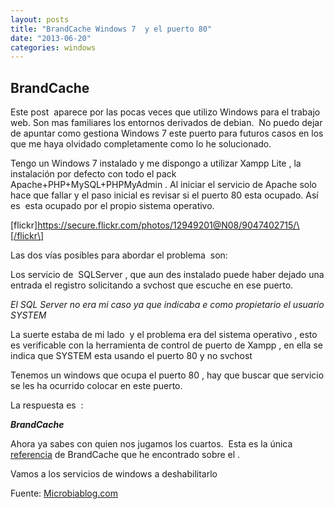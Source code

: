 ```yaml
---
layout: posts
title: "BrandCache Windows 7  y el puerto 80"
date: "2013-06-20"
categories: windows
---
```


## BrandCache

Este post  aparece por las pocas veces que utilizo Windows para el trabajo web. Son mas familiares los entornos derivados de debian.  No puedo dejar de apuntar como gestiona Windows 7 este puerto para futuros casos en los que me haya olvidado completamente como lo he solucionado.

Tengo un Windows 7 instalado y me dispongo a utilizar Xampp Lite , la instalación por defecto con todo el pack Apache+PHP+MySQL+PHPMyAdmin . Al iniciar el servicio de Apache solo hace que fallar y el paso inicial es revisar si el puerto 80 esta ocupado. Así es  esta ocupado por el propio sistema operativo.

\[flickr\]https://secure.flickr.com/photos/12949201@N08/9047402715/\[/flickr\]

Las dos vías posibles para abordar el problema  son:

Los servicio de  SQLServer , que aun des instalado puede haber dejado una entrada el registro solicitando a svchost que escuche en ese puerto.

_El SQL Server no era mi caso ya que indicaba e como propietario el usuario SYSTEM_

La suerte estaba de mi lado  y el problema era del sistema operativo , esto es verificable con la herramienta de control de puerto de Xampp , en ella se indica que SYSTEM esta usando el puerto 80 y no svchost

Tenemos un windows que ocupa el puerto 80 , hay que buscar que servicio se les ha ocurrido colocar en este puerto.

La respuesta es  :

_**BrandCache**_

Ahora ya sabes con quien nos jugamos los cuartos.  Esta es la única [referencia](https://technet.microsoft.com/en-us/network/dd425028.aspx "BrandCache") de BrandCache que he encontrado sobre el .

Vamos a los servicios de windows a deshabilitarlo

Fuente: [Microbiablog.com](https://www.microbiablog.com/herramientas/problema-apache-xampp-con-puerto-80-en-windows-7/ "Apache Xampp con puerto 80 en Windows-7")
